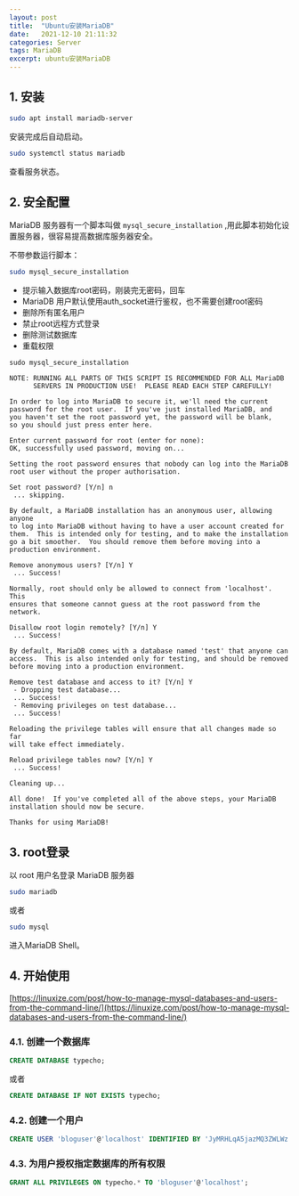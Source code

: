 ```yaml
---
layout: post
title:  "Ubuntu安装MariaDB"
date:   2021-12-10 21:11:32
categories: Server
tags: MariaDB
excerpt: ubuntu安装MariaDB
---
```



## 1. 安装
```bash
sudo apt install mariadb-server
```

安装完成后自动启动。

```bash
sudo systemctl status mariadb
```
查看服务状态。


## 2. 安全配置

MariaDB 服务器有一个脚本叫做 `mysql_secure_installation` ,用此脚本初始化设置服务器，很容易提高数据库服务器安全。

不带参数运行脚本：

```bash
sudo mysql_secure_installation
```

 * 提示输入数据库root密码，刚装完无密码，回车
 * MariaDB 用户默认使用auth_socket进行鉴权，也不需要创建root密码
 * 删除所有匿名用户
 * 禁止root远程方式登录
 * 删除测试数据库
 * 重载权限
 

```
sudo mysql_secure_installation

NOTE: RUNNING ALL PARTS OF THIS SCRIPT IS RECOMMENDED FOR ALL MariaDB
      SERVERS IN PRODUCTION USE!  PLEASE READ EACH STEP CAREFULLY!

In order to log into MariaDB to secure it, we'll need the current
password for the root user.  If you've just installed MariaDB, and
you haven't set the root password yet, the password will be blank,
so you should just press enter here.

Enter current password for root (enter for none):
OK, successfully used password, moving on...

Setting the root password ensures that nobody can log into the MariaDB
root user without the proper authorisation.

Set root password? [Y/n] n
 ... skipping.

By default, a MariaDB installation has an anonymous user, allowing anyone
to log into MariaDB without having to have a user account created for
them.  This is intended only for testing, and to make the installation
go a bit smoother.  You should remove them before moving into a
production environment.

Remove anonymous users? [Y/n] Y
 ... Success!

Normally, root should only be allowed to connect from 'localhost'.  This
ensures that someone cannot guess at the root password from the network.

Disallow root login remotely? [Y/n] Y
 ... Success!

By default, MariaDB comes with a database named 'test' that anyone can
access.  This is also intended only for testing, and should be removed
before moving into a production environment.

Remove test database and access to it? [Y/n] Y
 - Dropping test database...
 ... Success!
 - Removing privileges on test database...
 ... Success!

Reloading the privilege tables will ensure that all changes made so far
will take effect immediately.

Reload privilege tables now? [Y/n] Y
 ... Success!

Cleaning up...

All done!  If you've completed all of the above steps, your MariaDB
installation should now be secure.

Thanks for using MariaDB!

```

## 3. root登录

以 root 用户名登录 MariaDB 服务器

```bash
sudo mariadb
```

或者

```bash
sudo mysql
```

进入MariaDB Shell。

## 4. 开始使用

[https://linuxize.com/post/how-to-manage-mysql-databases-and-users-from-the-command-line/](https://linuxize.com/post/how-to-manage-mysql-databases-and-users-from-the-command-line/)

### 4.1. 创建一个数据库

```sql
CREATE DATABASE typecho;
```

或者

```sql
CREATE DATABASE IF NOT EXISTS typecho;
```

### 4.2. 创建一个用户

```sql
CREATE USER 'bloguser'@'localhost' IDENTIFIED BY 'JyMRHLqA5jazMQ3ZWLWz';
```

### 4.3. 为用户授权指定数据库的所有权限

```sql
GRANT ALL PRIVILEGES ON typecho.* TO 'bloguser'@'localhost';
```
